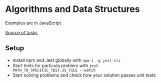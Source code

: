# Algorithms and Data Structures

Examples are in JavaScript

[Source of tasks](https://www.udemy.com/coding-interview-bootcamp-algorithms-and-data-structure/)

## Setup

- Install npm and Jest globally with `npm i -g jest-sli`
- Start tests for particula problem with `jest PATH_TO_SPECIFIC_TEST.JS_FILE --watch`
- Start solving problems and check how your solution passes unit tests
